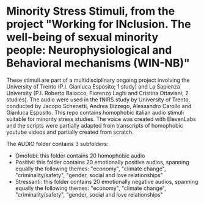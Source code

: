 # Minority Stress Stimuli, from the project "Working for INclusion. The well-being of sexual minority people: Neurophysiological and Behavioral mechanisms (WIN-NB)"
These stimuli are part of a multidisciplinary ongoing project involving the University of Trento (P.I. Gianluca Esposito; 1 study) and La Sapienza University (P.I. Roberto Baiocco, Fiorenzo Laghi and Cristina Ottaviani; 2 studies).
The audio were used in the fNIRS study by University of Trento, conducted by Jacopo Schenetti, Andrea Bizzego, Alessandro Carollo and Gianluca Esposito.
This repo contains homophobic italian audio stimuli suitable for minority stress studies.
The voice was created with ElevenLabs and the scripts were partially adapted from transcripts of homophobic youtube videos and partially created from scratch. 

The AUDIO folder contains 3 subfolders:
- Omofobi: this folder contains 20 homophobic audio
- Positivi: this folder contains 20 emotionally positive audios, spanning equally the following themes: "economy", "climate change", "criminality/safety", "gender, social and love relationships"
- Stressanti: this folder contains 20 emotionally negative audios, spanning equally the following themes: "economy", "climate change", "criminality/safety", "gender, social and love relationships"

